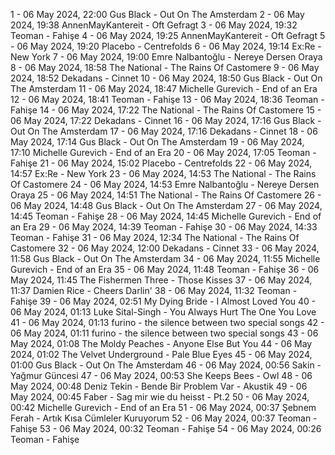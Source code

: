 1 - 06 May 2024, 22:00	Gus Black - Out On The Amsterdam
2 - 06 May 2024, 19:38	AnnenMayKantereit - Oft Gefragt
3 - 06 May 2024, 19:32	Teoman - Fahişe
4 - 06 May 2024, 19:25	AnnenMayKantereit - Oft Gefragt
5 - 06 May 2024, 19:20	Placebo - Centrefolds
6 - 06 May 2024, 19:14	Ex:Re - New York
7 - 06 May 2024, 19:00	Emre Nalbantoğlu - Nereye Dersen Oraya
8 - 06 May 2024, 18:58	The National - The Rains Of Castomere
9 - 06 May 2024, 18:52	Dekadans - Cinnet
10 - 06 May 2024, 18:50	Gus Black - Out On The Amsterdam
11 - 06 May 2024, 18:47	Michelle Gurevich - End of an Era
12 - 06 May 2024, 18:41	Teoman - Fahişe
13 - 06 May 2024, 18:36	Teoman - Fahişe
14 - 06 May 2024, 17:22	The National - The Rains Of Castomere
15 - 06 May 2024, 17:22	Dekadans - Cinnet
16 - 06 May 2024, 17:16	Gus Black - Out On The Amsterdam
17 - 06 May 2024, 17:16	Dekadans - Cinnet
18 - 06 May 2024, 17:14	Gus Black - Out On The Amsterdam
19 - 06 May 2024, 17:10	Michelle Gurevich - End of an Era
20 - 06 May 2024, 17:05	Teoman - Fahişe
21 - 06 May 2024, 15:02	Placebo - Centrefolds
22 - 06 May 2024, 14:57	Ex:Re - New York
23 - 06 May 2024, 14:53	The National - The Rains Of Castomere
24 - 06 May 2024, 14:53	Emre Nalbantoğlu - Nereye Dersen Oraya
25 - 06 May 2024, 14:51	The National - The Rains Of Castomere
26 - 06 May 2024, 14:48	Gus Black - Out On The Amsterdam
27 - 06 May 2024, 14:45	Teoman - Fahişe
28 - 06 May 2024, 14:45	Michelle Gurevich - End of an Era
29 - 06 May 2024, 14:39	Teoman - Fahişe
30 - 06 May 2024, 14:33	Teoman - Fahişe
31 - 06 May 2024, 12:34	The National - The Rains Of Castomere
32 - 06 May 2024, 12:00	Dekadans - Cinnet
33 - 06 May 2024, 11:58	Gus Black - Out On The Amsterdam
34 - 06 May 2024, 11:55	Michelle Gurevich - End of an Era
35 - 06 May 2024, 11:48	Teoman - Fahişe
36 - 06 May 2024, 11:45	The Fishermen Three - Those Kisses
37 - 06 May 2024, 11:37	Damien Rice - Cheers Darlin'
38 - 06 May 2024, 11:32	Teoman - Fahişe
39 - 06 May 2024, 02:51	My Dying Bride - I Almost Loved You
40 - 06 May 2024, 01:13	Luke Sital-Singh - You Always Hurt The One You Love
41 - 06 May 2024, 01:13	furino - the silence between two special songs
42 - 06 May 2024, 01:11	furino - the silence between two special songs
43 - 06 May 2024, 01:08	The Moldy Peaches - Anyone Else But You
44 - 06 May 2024, 01:02	The Velvet Underground - Pale Blue Eyes
45 - 06 May 2024, 01:00	Gus Black - Out On The Amsterdam
46 - 06 May 2024, 00:56	Sakin - Yağmur Güncesi
47 - 06 May 2024, 00:53	She Keeps Bees - Owl
48 - 06 May 2024, 00:48	Deniz Tekin - Bende Bir Problem Var - Akustik
49 - 06 May 2024, 00:45	Faber - Sag mir wie du heisst - Pt.2
50 - 06 May 2024, 00:42	Michelle Gurevich - End of an Era
51 - 06 May 2024, 00:37	Şebnem Ferah - Artık Kısa Cümleler Kuruyorum
52 - 06 May 2024, 00:37	Teoman - Fahişe
53 - 06 May 2024, 00:32	Teoman - Fahişe
54 - 06 May 2024, 00:26	Teoman - Fahişe
